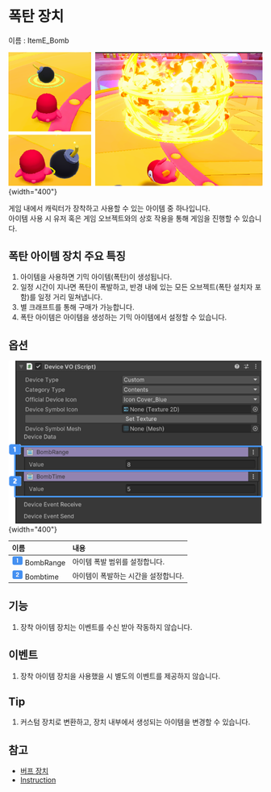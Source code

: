 # 폭탄 장치

이름 : ItemE_Bomb

![Equip-Bomb-Device](media/images/Equip-Bomb-Device.png) {width="400"}

게임 내에서 캐릭터가 장착하고 사용할 수 있는 아이템 중 하나입니다.  
아이템 사용 시 유저 혹은 게임 오브젝트와의 상호 작용을 통해 게임을 진행할 수 있습니다.


## 폭탄 아이템 장치 주요 특징
1. 아이템을 사용하면 기믹 아이템(폭탄)이 생성됩니다.
2. 일정 시간이 지나면 폭탄이 폭발하고, 반경 내에 있는 모든 오브젝트(폭탄 설치자 포함)를 일정 거리 밀쳐냅니다.
3. 별 크래프트를 통해 구매가 가능합니다.
4. 폭탄 아이템은 아이템을 생성하는 기믹 아이템에서 설정할 수 있습니다.


## 옵션
![Equip-Bomb-Device-Inspector](media/images/Equip-Bomb-Device-Inspector.png){width="400"}

| **이름**                                                             | **내용**               |
|:-------------------------------------------------------------------|:---------------------|
| ![guidenum_01.png](../../../media/image/guidenum_01.png) BombRange | 아이템 폭발 범위를 설정합니다.    |
| ![guidenum_02.png](../../../media/image/guidenum_02.png) Bombtime  | 아이템이 폭발하는 시간을 설정합니다. |


## 기능
1. 장착 아이템 장치는 이벤트를 수신 받아 작동하지 않습니다.


## 이벤트
1. 장착 아이템 장치을 사용했을 시 별도의 이벤트를 제공하지 않습니다.


## Tip
1. 커스텀 장치로 변환하고, 장치 내부에서 생성되는 아이템을 변경할 수 있습니다.


## 참고

- [버프 장치](Buff-System.md)
- [Instruction](Instruction.md)